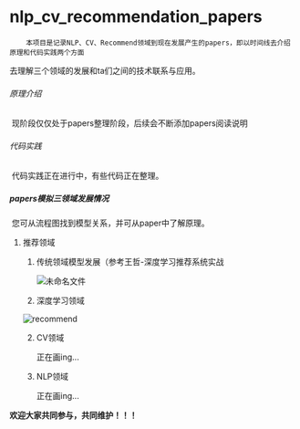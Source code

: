 # nlp_cv_recommendation_papers

 		本项目是记录NLP、CV、Recommend领域到现在发展产生的papers，即以时间线去介绍原理和代码实践两个方面

 去理解三个领域的发展和ta们之间的技术联系与应用。

###### 原理介绍

​	现阶段仅仅处于papers整理阶段，后续会不断添加papers阅读说明

###### 代码实践

​	代码实践正在进行中，有些代码正在整理。

##### papers模拟三领域发展情况

​	您可从流程图找到模型关系，并可从paper中了解原理。

1. 推荐领域

   1. 传统领域模型发展（参考王哲-深度学习推荐系统实战

      ![未命名文件](C:\Users\xiaoyunhai\Downloads\未命名文件.jpg)

   2. 深度学习领域

   ![recommend](C:\Users\xiaoyunhai\Downloads\recommend.jpg)

   2. CV领域

      正在画ing...

   3. NLP领域

      正在画ing...





**欢迎大家共同参与，共同维护！！！**





